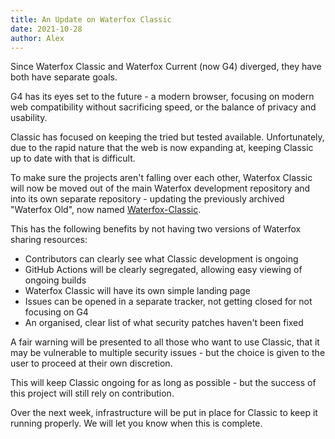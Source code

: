 ```yaml
---
title: An Update on Waterfox Classic
date: 2021-10-28
author: Alex
---
```


Since Waterfox Classic and Waterfox Current (now G4) diverged, they have both have separate goals.

G4 has its eyes set to the future - a modern browser, focusing on modern web compatibility without sacrificing speed, or the balance of privacy and usability.

Classic has focused on keeping the tried but tested available. Unfortunately, due to the rapid nature that the web is now expanding at, keeping Classic up to date with that is difficult.

To make sure the projects aren't falling over each other, Waterfox Classic will now be moved out of the main Waterfox development repository and into its own separate repository - updating the previously archived "Waterfox Old", now named [Waterfox-Classic](https://github.com/WaterfoxCo/Waterfox-Classic).

This has the following benefits by not having two versions of Waterfox sharing resources:

- Contributors can clearly see what Classic development is ongoing
- GitHub Actions will be clearly segregated, allowing easy viewing of ongoing builds
- Waterfox Classic will have its own simple landing page
- Issues can be opened in a separate tracker, not getting closed for not focusing on G4
- An organised, clear list of what security patches haven't been fixed

A fair warning will be presented to all those who want to use Classic, that it may be vulnerable to multiple security issues - but the choice is given to the user to proceed at their own discretion.

This will keep Classic ongoing for as long as possible - but the success of this project will still rely on contribution.

Over the next week, infrastructure will be put in place for Classic to keep it running properly. We will let you know when this is complete.
